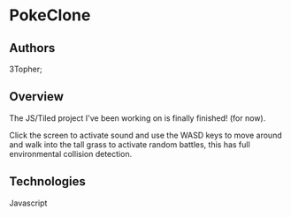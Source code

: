 # PokeClone

## Authors
3Topher;

## Overview
The JS/Tiled project I've been working on is finally finished! (for now).

Click the screen to activate sound and use the WASD keys to move around and walk into the tall grass to activate random battles, this has full environmental collision detection. 

## Technologies
Javascript
